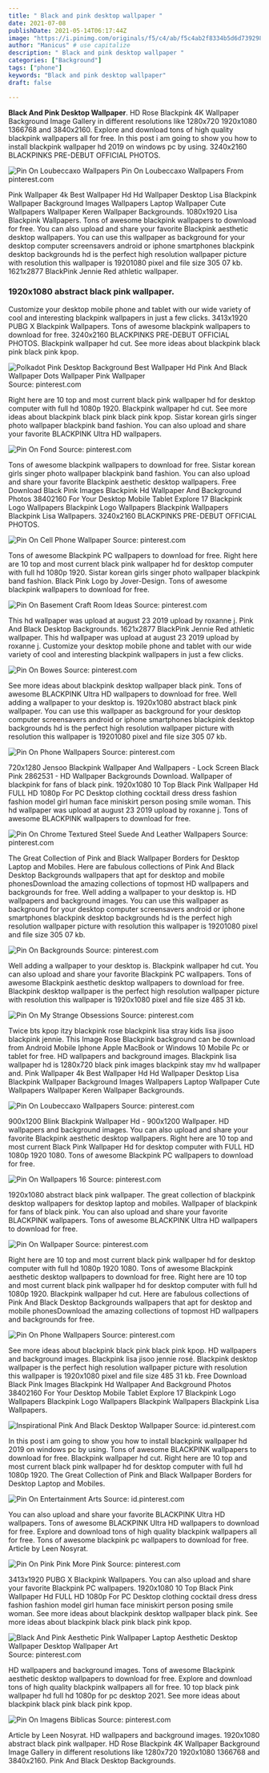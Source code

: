 ```yaml
---
title: " Black and pink desktop wallpaper "
date: 2021-07-08
publishDate: 2021-05-14T06:17:44Z
image: "https://i.pinimg.com/originals/f5/c4/ab/f5c4ab2f8334b5d6d739298398b4e5d1.gif"
author: "Manicus" # use capitalize
description: " Black and pink desktop wallpaper "
categories: ["Background"]
tags: ["phone"]
keywords: "Black and pink desktop wallpaper"
draft: false

---
```



**Black And Pink Desktop Wallpaper**. HD Rose Blackpink 4K Wallpaper Background Image Gallery in different resolutions like 1280x720 1920x1080 1366768 and 3840x2160. Explore and download tons of high quality blackpink wallpapers all for free. In this post i am going to show you how to install blackpink wallpaper hd 2019 on windows pc by using. 3240x2160 BLACKPINKS PRE-DEBUT OFFICIAL PHOTOS.

![Pin On Loubeccaxo Wallpapers](https://i.pinimg.com/originals/2c/7c/31/2c7c31b45429b31f018d042b14a29e55.png "Pin On Loubeccaxo Wallpapers")
Pin On Loubeccaxo Wallpapers From pinterest.com


Pink Wallpaper 4k Best Wallpaper Hd Hd Wallpaper Desktop Lisa Blackpink Wallpaper Background Images Wallpapers Laptop Wallpaper Cute Wallpapers Wallpaper Keren Wallpaper Backgrounds. 1080x1920 Lisa Blackpink Wallpapers. Tons of awesome blackpink wallpapers to download for free. You can also upload and share your favorite Blackpink aesthetic desktop wallpapers. You can use this wallpaper as background for your desktop computer screensavers android or iphone smartphones blackpink desktop backgrounds hd is the perfect high resolution wallpaper picture with resolution this wallpaper is 19201080 pixel and file size 305 07 kb. 1621x2877 BlackPink Jennie Red athletic wallpaper.

### 1920x1080 abstract black pink wallpaper.

Customize your desktop mobile phone and tablet with our wide variety of cool and interesting blackpink wallpapers in just a few clicks. 3413x1920 PUBG X Blackpink Wallpapers. Tons of awesome blackpink wallpapers to download for free. 3240x2160 BLACKPINKS PRE-DEBUT OFFICIAL PHOTOS. Blackpink wallpaper hd cut. See more ideas about blackpink black pink black pink kpop.


![Polkadot Pink Desktop Background Best Wallpaper Hd Pink And Black Wallpaper Dots Wallpaper Pink Wallpaper](https://i.pinimg.com/originals/43/32/c5/4332c5499e8b1a7cab1317fd92d9293c.png "Polkadot Pink Desktop Background Best Wallpaper Hd Pink And Black Wallpaper Dots Wallpaper Pink Wallpaper")
Source: pinterest.com

Right here are 10 top and most current black pink wallpaper hd for desktop computer with full hd 1080p 1920. Blackpink wallpaper hd cut. See more ideas about blackpink black pink black pink kpop. Sistar korean girls singer photo wallpaper blackpink band fashion. You can also upload and share your favorite BLACKPINK Ultra HD wallpapers.

![Pin On Fond](https://i.pinimg.com/474x/6d/c5/30/6dc530e36c7cbd5da7c1099a54c78b15.jpg "Pin On Fond")
Source: pinterest.com

Tons of awesome blackpink wallpapers to download for free. Sistar korean girls singer photo wallpaper blackpink band fashion. You can also upload and share your favorite Blackpink aesthetic desktop wallpapers. Free Download Black Pink Images Blackpink Hd Wallpaper And Background Photos 38402160 For Your Desktop Mobile Tablet Explore 17 Blackpink Logo Wallpapers Blackpink Logo Wallpapers Blackpink Wallpapers Blackpink Lisa Wallpapers. 3240x2160 BLACKPINKS PRE-DEBUT OFFICIAL PHOTOS.

![Pin On Cell Phone Wallpaper](https://i.pinimg.com/originals/be/0e/2d/be0e2d0c3ebb70cc2175303fb73032ef.jpg "Pin On Cell Phone Wallpaper")
Source: pinterest.com

Tons of awesome Blackpink PC wallpapers to download for free. Right here are 10 top and most current black pink wallpaper hd for desktop computer with full hd 1080p 1920. Sistar korean girls singer photo wallpaper blackpink band fashion. Black Pink Logo by Jover-Design. Tons of awesome blackpink wallpapers to download for free.

![Pin On Basement Craft Room Ideas](https://i.pinimg.com/originals/34/c1/04/34c104fb91c3110ea9df49395580ef8c.gif "Pin On Basement Craft Room Ideas")
Source: pinterest.com

This hd wallpaper was upload at august 23 2019 upload by roxanne j. Pink And Black Desktop Backgrounds. 1621x2877 BlackPink Jennie Red athletic wallpaper. This hd wallpaper was upload at august 23 2019 upload by roxanne j. Customize your desktop mobile phone and tablet with our wide variety of cool and interesting blackpink wallpapers in just a few clicks.

![Pin On Bowes](https://i.pinimg.com/originals/70/63/65/706365c696df6389fb702277b9bde487.jpg "Pin On Bowes")
Source: pinterest.com

See more ideas about blackpink desktop wallpaper black pink. Tons of awesome BLACKPINK Ultra HD wallpapers to download for free. Well adding a wallpaper to your desktop is. 1920x1080 abstract black pink wallpaper. You can use this wallpaper as background for your desktop computer screensavers android or iphone smartphones blackpink desktop backgrounds hd is the perfect high resolution wallpaper picture with resolution this wallpaper is 19201080 pixel and file size 305 07 kb.

![Pin On Phone Wallpapers](https://i.pinimg.com/originals/3a/f9/02/3af90219bcce686aa7408a6e36865344.jpg "Pin On Phone Wallpapers")
Source: pinterest.com

720x1280 Jensoo Blackpink Wallpaper And Wallpapers - Lock Screen Black Pink 2862531 - HD Wallpaper Backgrounds Download. Wallpaper of blackpink for fans of black pink. 1920x1080 10 Top Black Pink Wallpaper Hd FULL HD 1080p For PC Desktop clothing cocktail dress dress fashion fashion model girl human face miniskirt person posing smile woman. This hd wallpaper was upload at august 23 2019 upload by roxanne j. Tons of awesome BLACKPINK wallpapers to download for free.

![Pin On Chrome Textured Steel Suede And Leather Wallpapers](https://i.pinimg.com/originals/78/71/cc/7871cc00eb12b65f9e4c70270b88e505.jpg "Pin On Chrome Textured Steel Suede And Leather Wallpapers")
Source: pinterest.com

The Great Collection of Pink and Black Wallpaper Borders for Desktop Laptop and Mobiles. Here are fabulous collections of Pink And Black Desktop Backgrounds wallpapers that apt for desktop and mobile phonesDownload the amazing collections of topmost HD wallpapers and backgrounds for free. Well adding a wallpaper to your desktop is. HD wallpapers and background images. You can use this wallpaper as background for your desktop computer screensavers android or iphone smartphones blackpink desktop backgrounds hd is the perfect high resolution wallpaper picture with resolution this wallpaper is 19201080 pixel and file size 305 07 kb.

![Pin On Backgrounds](https://i.pinimg.com/originals/17/f2/df/17f2df5abae94a97fba4cbd19c880351.jpg "Pin On Backgrounds")
Source: pinterest.com

Well adding a wallpaper to your desktop is. Blackpink wallpaper hd cut. You can also upload and share your favorite Blackpink PC wallpapers. Tons of awesome Blackpink aesthetic desktop wallpapers to download for free. Blackpink desktop wallpaper is the perfect high resolution wallpaper picture with resolution this wallpaper is 1920x1080 pixel and file size 485 31 kb.

![Pin On My Strange Obsessions](https://i.pinimg.com/originals/13/5c/75/135c7565ab9c2c3758e9786c138993b8.jpg "Pin On My Strange Obsessions")
Source: pinterest.com

Twice bts kpop itzy blackpink rose blackpink lisa stray kids lisa jisoo blackpink jennie. This Image Rose Blackpink background can be download from Android Mobile Iphone Apple MacBook or Windows 10 Mobile Pc or tablet for free. HD wallpapers and background images. Blackpink lisa wallpaper hd is 1280x720 black pink images blackpink stay mv hd wallpaper and. Pink Wallpaper 4k Best Wallpaper Hd Hd Wallpaper Desktop Lisa Blackpink Wallpaper Background Images Wallpapers Laptop Wallpaper Cute Wallpapers Wallpaper Keren Wallpaper Backgrounds.

![Pin On Loubeccaxo Wallpapers](https://i.pinimg.com/originals/2c/7c/31/2c7c31b45429b31f018d042b14a29e55.png "Pin On Loubeccaxo Wallpapers")
Source: pinterest.com

900x1200 Blink Blackpink Wallpaper Hd - 900x1200 Wallpaper. HD wallpapers and background images. You can also upload and share your favorite Blackpink aesthetic desktop wallpapers. Right here are 10 top and most current Black Pink Wallpaper Hd for desktop computer with FULL HD 1080p 1920 1080. Tons of awesome Blackpink PC wallpapers to download for free.

![Pin On Wallpapers 16](https://i.pinimg.com/originals/9b/85/a9/9b85a9b9093569f9196525c2b905a75d.gif "Pin On Wallpapers 16")
Source: pinterest.com

1920x1080 abstract black pink wallpaper. The great collection of blackpink desktop wallpapers for desktop laptop and mobiles. Wallpaper of blackpink for fans of black pink. You can also upload and share your favorite BLACKPINK wallpapers. Tons of awesome BLACKPINK Ultra HD wallpapers to download for free.

![Pin On Wallpaper](https://i.pinimg.com/originals/18/4e/f0/184ef0220fb713c6c4f15bd21cfbb40e.jpg "Pin On Wallpaper")
Source: pinterest.com

Right here are 10 top and most current black pink wallpaper hd for desktop computer with full hd 1080p 1920 1080. Tons of awesome Blackpink aesthetic desktop wallpapers to download for free. Right here are 10 top and most current black pink wallpaper hd for desktop computer with full hd 1080p 1920. Blackpink wallpaper hd cut. Here are fabulous collections of Pink And Black Desktop Backgrounds wallpapers that apt for desktop and mobile phonesDownload the amazing collections of topmost HD wallpapers and backgrounds for free.

![Pin On Phone Wallpapers](https://i.pinimg.com/originals/6e/c5/c4/6ec5c42866296029a4e231759928d6dc.jpg "Pin On Phone Wallpapers")
Source: pinterest.com

See more ideas about blackpink black pink black pink kpop. HD wallpapers and background images. Blackpink lisa jisoo jennie rosé. Blackpink desktop wallpaper is the perfect high resolution wallpaper picture with resolution this wallpaper is 1920x1080 pixel and file size 485 31 kb. Free Download Black Pink Images Blackpink Hd Wallpaper And Background Photos 38402160 For Your Desktop Mobile Tablet Explore 17 Blackpink Logo Wallpapers Blackpink Logo Wallpapers Blackpink Wallpapers Blackpink Lisa Wallpapers.

![Inspirational Pink And Black Desktop Wallpaper](https://i.pinimg.com/originals/19/bf/c0/19bfc0a316b76685f1780a0ae257d36c.jpg "Inspirational Pink And Black Desktop Wallpaper")
Source: id.pinterest.com

In this post i am going to show you how to install blackpink wallpaper hd 2019 on windows pc by using. Tons of awesome BLACKPINK wallpapers to download for free. Blackpink wallpaper hd cut. Right here are 10 top and most current black pink wallpaper hd for desktop computer with full hd 1080p 1920. The Great Collection of Pink and Black Wallpaper Borders for Desktop Laptop and Mobiles.

![Pin On Entertainment Arts](https://i.pinimg.com/originals/91/af/1f/91af1f902f92b68d66a2ffd2795e0575.png "Pin On Entertainment Arts")
Source: id.pinterest.com

You can also upload and share your favorite BLACKPINK Ultra HD wallpapers. Tons of awesome BLACKPINK Ultra HD wallpapers to download for free. Explore and download tons of high quality blackpink wallpapers all for free. Tons of awesome blackpink pc wallpapers to download for free. Article by Leen Nosyrat.

![Pin On Pink Pink More Pink](https://i.pinimg.com/originals/d7/cd/bd/d7cdbd47b150dc59d81e8d5cdefef17a.jpg "Pin On Pink Pink More Pink")
Source: pinterest.com

3413x1920 PUBG X Blackpink Wallpapers. You can also upload and share your favorite Blackpink PC wallpapers. 1920x1080 10 Top Black Pink Wallpaper Hd FULL HD 1080p For PC Desktop clothing cocktail dress dress fashion fashion model girl human face miniskirt person posing smile woman. See more ideas about blackpink desktop wallpaper black pink. See more ideas about blackpink black pink black pink kpop.

![Black And Pink Aesthetic Pink Wallpaper Laptop Aesthetic Desktop Wallpaper Desktop Wallpaper Art](https://i.pinimg.com/originals/98/98/23/9898233b1e85a8bec65854a0404d585d.jpg "Black And Pink Aesthetic Pink Wallpaper Laptop Aesthetic Desktop Wallpaper Desktop Wallpaper Art")
Source: pinterest.com

HD wallpapers and background images. Tons of awesome Blackpink aesthetic desktop wallpapers to download for free. Explore and download tons of high quality blackpink wallpapers all for free. 10 top black pink wallpaper hd full hd 1080p for pc desktop 2021. See more ideas about blackpink black pink black pink kpop.

![Pin On Imagens Biblicas](https://i.pinimg.com/originals/f5/c4/ab/f5c4ab2f8334b5d6d739298398b4e5d1.gif "Pin On Imagens Biblicas")
Source: pinterest.com

Article by Leen Nosyrat. HD wallpapers and background images. 1920x1080 abstract black pink wallpaper. HD Rose Blackpink 4K Wallpaper Background Image Gallery in different resolutions like 1280x720 1920x1080 1366768 and 3840x2160. Pink And Black Desktop Backgrounds.

